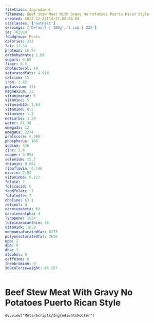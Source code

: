 ```yaml
---
fileClass: Ingredient
filename: Beef Stew Meat With Gravy No Potatoes Puerto Rican Style
created: 2024-12-21T19:27:02-06:00
cssclasses: ['nutFact']
servings: ['Default | 100g','1 cup | 235']
id: 782858
foodgroup: Meats
calories: 232
fat: 17.34
protein: 16.54
carbohydrate: 1.89
sugars: 0.82
fiber: 0.5
cholesterol: 49
saturatedfats: 4.918
calcium: 15
iron: 1.82
potassium: 334
magnesium: 22
vitaminarae: 5
vitaminc: 5
vitaminb12: 1.64
vitamind: 0.2
vitamine: 1.3
netcarbs: 1.39
water: 61.39
omega3s: 12
omega6s: 2274
pralscore: 6.389
phosphorus: 165
sodium: 446
zinc: 2.6
copper: 0.094
selenium: 15.7
thiamin: 0.062
riboflavin: 0.146
niacin: 2.82
vitaminb6: 0.227
folate: 7
folicacid: 0
foodfolate: 7
folatedfe: 7
choline: 63.1
retinol: 0
carotenebeta: 63
carotenealpha: 4
lycopene: 1524
luteinzeaxanthin: 34
vitamink: 10.9
monounsaturatedfat: 8173
polyunsaturatedfat: 2656
epa: 2
dpa: 9
dha: 1
alcohol: 0
caffeine: 0
theobromine: 0
200calorieweight: 86.207
---
```


# Beef Stew Meat With Gravy No Potatoes Puerto Rican Style

```dataviewjs
dv.view("Meta/Scripts/IngredientsFooter")
```